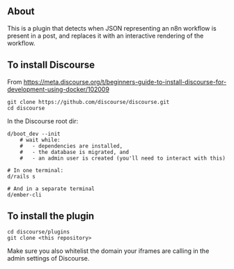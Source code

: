 ## About

This is a plugin that detects when JSON representing an n8n workflow is present in a post, and replaces it with an interactive rendering of the workflow.

## To install Discourse

From https://meta.discourse.org/t/beginners-guide-to-install-discourse-for-development-using-docker/102009

```
git clone https://github.com/discourse/discourse.git
cd discourse
```

In the Discourse root dir:

```
d/boot_dev --init
    # wait while:
    #   - dependencies are installed,
    #   - the database is migrated, and
    #   - an admin user is created (you'll need to interact with this)

# In one terminal:
d/rails s

# And in a separate terminal
d/ember-cli
```

## To install the plugin

```
cd discourse/plugins
git clone <this repository>
```

Make sure you also whitelist the domain your iframes are calling in the admin settings of Discourse.
